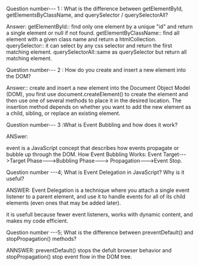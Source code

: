 Question number--- 1 : What is the difference between getElementById, getElementsByClassName, and querySelector / querySelectorAll?

Answer:
getElementById:: find only one element by a unique "id" and return a single element or null if not found.
getElementByClassName:: find all element with a given class name and return a htmlCollection.
querySelector:: it can select by any css selector and return the first matching element.
querySelectorAll::same as querySelector but return all matching element.


Question number--- 2 : How do you create and insert a new element into the DOM?

Answer::
create and insert a new element into the Document Object Model (DOM), you first use document.createElement() to create the element and then use one of several methods to place it in the desired location. The insertion method depends on whether you want to add the new element as a child, sibling, or replace an existing element.



Question number--- 3 :What is Event Bubbling and how does it work?

ANSwer:

event is a JavaScript concept that describes how events propagate or bubble up through the DOM. 
How Event Bubbling Works:
Event Target--->Target Phase--->Bubbling Phase---> Propagation--->Event Stop.


Question number ---4; What is Event Delegation in JavaScript? Why is it useful?
 
 ANSWER:
 Event Delegation is a technique where you attach a single event listener to a parent element, and use it to handle events for all of its child elements (even ones that may be added later).

it is usefull because 
fewer event listeners, works with dynamic content, and makes my code efficient.



Question number ---5;  What is the difference between preventDefault() and stopPropagation() methods?


ANNSWER:
preventDefault() stops the defult browser behavior and stopPropagation() stop event flow in the DOM tree.











